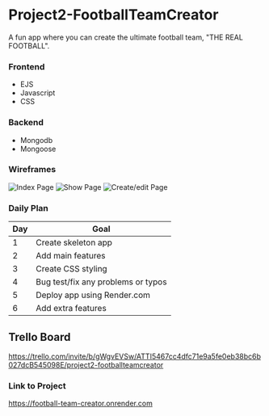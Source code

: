 # Project2-FootballTeamCreator

A fun app where you can create the ultimate football team, "THE REAL FOOTBALL".

### Frontend

- EJS
- Javascript
- CSS

### Backend

- Mongodb
- Mongoose

### Wireframes

![Index Page](https://user-images.githubusercontent.com/113205902/206002084-66a73d3e-3f71-4d38-a92b-4943c5e56cb8.png)
![Show Page](https://user-images.githubusercontent.com/113205902/206002182-fde59123-572c-403a-81d1-747f4a246667.png)
![Create/edit Page](https://user-images.githubusercontent.com/113205902/206002217-be0f8eb7-19fb-400a-b1d5-29f35835eb8f.png)

### Daily Plan

| Day | Goal |
|-----|------|
| 1 | Create skeleton app |
| 2 | Add main features |
| 3 | Create CSS styling  |
| 4 | Bug test/fix any problems or typos |
| 5 | Deploy app using Render.com |
| 6 | Add extra features |

## Trello Board
https://trello.com/invite/b/gWgvEVSw/ATTI5467cc4dfc71e9a5fe0eb38bc6b027dcB545098E/project2-footballteamcreator

### Link to Project
https://football-team-creator.onrender.com
